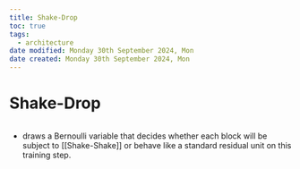 ```yaml
---
title: Shake-Drop
toc: true
tags:
  - architecture
date modified: Monday 30th September 2024, Mon
date created: Monday 30th September 2024, Mon
---
```


# Shake-Drop
```toc
```

- draws a Bernoulli variable that decides whether each block will be subject to [[Shake-Shake]] or behave like a standard residual unit on this training step.